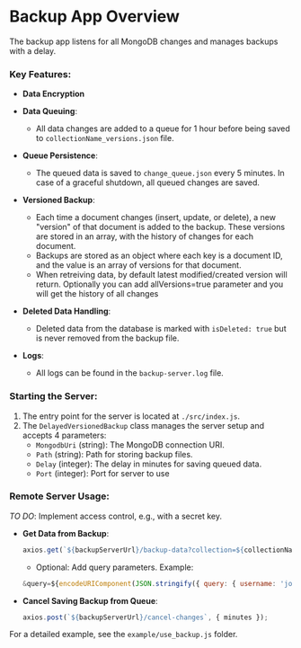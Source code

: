 # Backup App Overview

The backup app listens for all MongoDB changes and manages backups with a delay.

### Key Features:
- **Data Encryption**

- **Data Queuing**: 
    - All data changes are added to a queue for 1 hour before being saved to `collectionName_versions.json` file.

- **Queue Persistence**:
    - The queued data is saved to `change_queue.json` every 5 minutes. In case of a graceful shutdown, all queued changes are saved.

- **Versioned Backup**:
    - Each time a document changes (insert, update, or delete), a new "version" of that document is added to the backup. These versions are stored in an array, with the history of changes for each document.
    - Backups are stored as an object where each key is a document ID, and the value is an array of versions for that document.
    - When retreiving data, by default latest modified/created version will return. Optionally you can add allVersions=true parameter and you will get the history of all changes

- **Deleted Data Handling**:
    - Deleted data from the database is marked with `isDeleted: true` but is never removed from the backup file.

- **Logs**:
    - All logs can be found in the `backup-server.log` file.

### Starting the Server:
1. The entry point for the server is located at `./src/index.js`.
2. The `DelayedVersionedBackup` class manages the server setup and accepts 4 parameters:
    - `MongodbUri` (string): The MongoDB connection URI.
    - `Path` (string): Path for storing backup files.
    - `Delay` (integer): The delay in minutes for saving queued data.
    - `Port` (integer): Port for server to use

### Remote Server Usage:

*TO DO*: Implement access control, e.g., with a secret key.

- **Get Data from Backup**:
    ```js
    axios.get(`${backupServerUrl}/backup-data?collection=${collectionName}&timestamp=${timestamp}`)
    ```
    - Optional: Add query parameters. Example:
    ```js
    &query=${encodeURIComponent(JSON.stringify({ query: { username: 'john_doe' } }))}
    ```

- **Cancel Saving Backup from Queue**:
    ```js
    axios.post(`${backupServerUrl}/cancel-changes`, { minutes });
    ```

For a detailed example, see the `example/use_backup.js` folder.